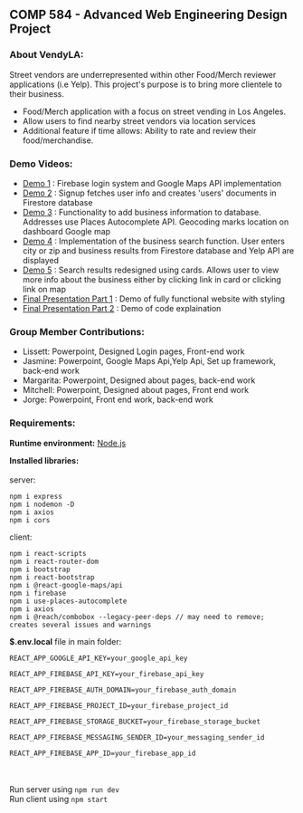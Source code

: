 ## COMP 584 - Advanced Web Engineering Design Project

### About VendyLA:
Street vendors are underrepresented within other Food/Merch reviewer applications (i.e Yelp). This project's purpose is to bring more clientele to their business.

- Food/Merch application with a focus on street vending in Los Angeles.
- Allow users to find nearby street vendors via location services
- Additional feature if time allows:  Ability to rate and review their food/merchandise.

### Demo Videos:

- [Demo 1](https://drive.google.com/file/d/1J9EknQYt1JJPBcGjcG5PDW-Gw0mcM1wT/view?usp=share_link) : Firebase login system and Google Maps API implementation
- [Demo 2](https://drive.google.com/file/d/1zzJ4JF1uydUBdL5cpSvwX0ApUMYf9v8n/view?usp=share_link) : Signup fetches user info and creates 'users' documents in Firestore database
- [Demo 3](https://drive.google.com/file/d/136RWjmmE8_TFTrdrsVBujJdFICdb0Pbq/view?usp=share_link) : Functionality to add business information to database. Addresses use Places Autocomplete API. Geocoding marks location on dashboard Google map
- [Demo 4](https://drive.google.com/file/d/17iZRUmcaE2OqChjXdZUFaCYYPVYC0faz/view?usp=share_link) : Implementation of the business search function. User enters city or zip and business results from Firestore database and Yelp API are displayed
- [Demo 5](https://drive.google.com/file/d/12MoGTkqm3QW2WbOScyccWx7b73lV_FdM/view?usp=share_link) : Search results redesigned using cards. Allows user to view more info about the business either by clicking link in card or clicking link on map
- [Final Presentation Part 1](https://drive.google.com/file/d/1co9dLp2qbDhdy162DEw63WDDaj-JL44f/view?usp=share_link) : Demo of fully functional website with styling
- [Final Presentation Part 2](https://drive.google.com/file/d/1FHTWcMj96iyjp7bSpNgAbDdUTLkxeCvB/view?usp=share_link) : Demo of code explaination


### Group Member Contributions:
- Lissett: Powerpoint, Designed Login pages, Front-end work
- Jasmine: Powerpoint, Google Maps Api,Yelp Api, Set up framework, back-end work
- Margarita: Powerpoint, Designed about pages, back-end work
- Mitchell: Powerpoint, Designed about pages, Front end work
- Jorge: Powerpoint, Front end work, back-end work


### Requirements:

**Runtime environment:** [Node.js](https://nodejs.org/en/download/)

**Installed libraries:**
<br /><br />
server:
```
npm i express
npm i nodemon -D
npm i axios
npm i cors
```
client:
```
npm i react-scripts
npm i react-router-dom
npm i bootstrap
npm i react-bootstrap
npm i @react-google-maps/api
npm i firebase
npm i use-places-autocomplete
npm i axios
npm i @reach/combobox --legacy-peer-deps // may need to remove; creates several issues and warnings
```

**$.env.local** file in main folder:
```
REACT_APP_GOOGLE_API_KEY=your_google_api_key

REACT_APP_FIREBASE_API_KEY=your_firebase_api_key

REACT_APP_FIREBASE_AUTH_DOMAIN=your_firebase_auth_domain

REACT_APP_FIREBASE_PROJECT_ID=your_firebase_project_id

REACT_APP_FIREBASE_STORAGE_BUCKET=your_firebase_storage_bucket

REACT_APP_FIREBASE_MESSAGING_SENDER_ID=your_messaging_sender_id

REACT_APP_FIREBASE_APP_ID=your_firebase_app_id
```

<br /><br />
Run server using `npm run dev`<br />
Run client using `npm start`
<br /><br />
